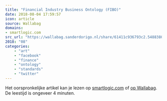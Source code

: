 ```yaml
---
title: "Financial Industry Business Ontology (FIBO)"
date: 2018-08-04 17:59:57
icon: article
source: Wallabag
domains:
- smartlogic.com
src_url: "https://wallabag.sanderdorigo.nl/share/61411c936793c2.54883806"
2018: "08"
categories:
    - "art"
    - "facebook"
    - "finance"
    - "ontology"
    - "standards"
    - "twitter"
---
```

Het oorspronkelijke artikel kan je lezen op [smartlogic.com](https://www.smartlogic.com/industries/fibo) of [op Wallabag](https://wallabag.sanderdorigo.nl/share/61411c936793c2.54883806). De leestijd is ongeveer 4 minuten.